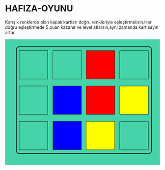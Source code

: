 # HAFIZA-OYUNU
Karışık renklerde olan kapalı kartları doğru renkleriyle eşleştirmelisin.Her doğru eşleştirmede 5 puan kazanır ve level atlarsın,aynı zamanda kart sayın artar.

![](/src/Hafızaoyunu.png)
